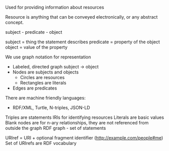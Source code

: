 Used for providing information about resources

Resource is anything that can be conveyed electronically, or any abstract concept.

subject - predicate - object

subject = thing the statement describes
predicate = property of the object
object = value of the property

We use graph notation for representation
- Labeled, directed graph subject -> object
- Nodes are subjects and objects
	- Circles are resources
	- Rectangles are literals
- Edges are predicates

There are machine friendly languages:
- RDF/XML, Turtle, N-triples, JSON-LD

Triples are statements
IRIs for identifying resources
Literals are basic values
Blank nodes are for n-ary relationships, they are not referenced from outside the graph
RDF graph - set of statements

URIref = URI + optional fragment identifier (http://example.com/people#me)
Set of URIrefs are RDF vocabulary